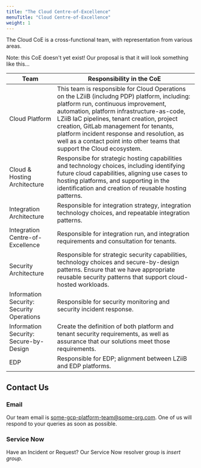 ```yaml
---
title: "The Cloud Centre-of-Excellence"
menuTitle: "Cloud Centre-of-Excellence"
weight: 1
---
```


The Cloud CoE is a cross-functional team, with representation from various areas.

Note: this CoE doesn't yet exist! Our proposal is that it will look something like this...

|Team|Responsibility in the CoE|
|----|-------------------------|
|Cloud Platform|This team is responsible for Cloud Operations on the LZiiB (includng PDP) platform, including: platform run, continuous improvement, automation, platform infrastructure-as-code, LZiiB IaC pipelines, tenant creation, project creation, GitLab management for tenants, platform incident response and resolution, as well as a contact point into other teams that support the Cloud ecosystem.|
|Cloud &amp; Hosting Architecture|Responsibe for strategic hosting capabilities and technology choices, including identifying future cloud capabilities, aligning use cases to hosting platforms, and supporting in the identification and creation of reusable hosting patterns.|
|Integration Architecture|Responsible for integration strategy, integration technology choices, and repeatable integration patterns.|
|Integration Centre-of-Excellence|Responsible for integration run, and integration requirements and consultation for tenants.|
|Security Architecture|Responsible for strategic security capabilities, technology choices and secure-by-design patterns. Ensure that we have appropriate reusable security patterns that support cloud-hosted workloads.|
|Information Security: Security Operations|Responsible for security monitoring and security incident response.|
|Information Security: Secure-by-Design|Create the definition of both platform and tenant security requirements, as well as assurance that our solutions meet those requirements.|
|EDP|Responsible for EDP; alignment between LZiiB and EDP platforms.|

## Contact Us

### Email

Our team email is some-gcp-platform-team@some-org.com. One of us will respond to your queries as soon as possible.

### Service Now

Have an Incident or Request? Our Service Now resolver group is _insert group_.

